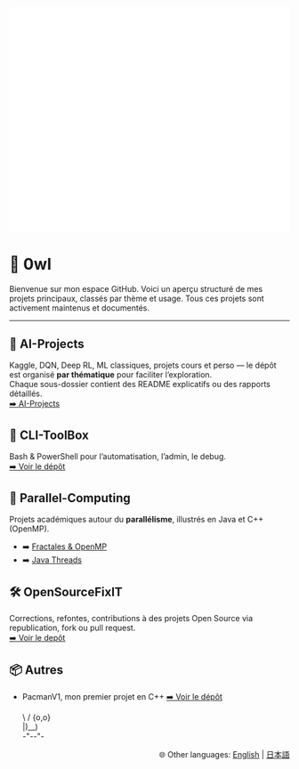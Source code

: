 ![Metrics](https://github.com/JulienDesdo/JulienDesdo/blob/main/github-metrics.svg)

# 🦉 0wI 

Bienvenue sur mon espace GitHub. Voici un aperçu structuré de mes projets principaux, classés par thème et usage. Tous ces projets sont activement maintenus et documentés.

---

## 🤖 AI-Projects
Kaggle, DQN, Deep RL, ML classiques, projets cours et perso — le dépôt est organisé **par thématique** pour faciliter l’exploration.<br>
Chaque sous-dossier contient des README explicatifs ou des rapports détaillés.<br>
[➡️ AI-Projects](https://github.com/JulienDesdo/AI-Projects.git)

## 🧰 CLI-ToolBox
Bash & PowerShell pour l’automatisation, l’admin, le debug. <br>
[➡️ Voir le dépôt](https://github.com/JulienDesdo/CLI-Toolbox.git)

## 🔁 Parallel-Computing
Projets académiques autour du **parallélisme**, illustrés en Java et C++ (OpenMP). <br>

- ➡️ [Fractales & OpenMP](https://github.com/JulienDesdo/OpenMP_fractales)
- ➡️ [Java Threads](https://github.com/JulienDesdo/JavaThread_PracticalWork)

## 🛠️ OpenSourceFixIT
Corrections, refontes, contributions à des projets Open Source via republication, fork ou pull request. <br>
[➡️ Voir le depôt](https://github.com/JulienDesdo/OpenSource-FixIt.git)

## 📦 Autres

- PacmanV1, mon premier projet en C++ [➡️ Voir le dépôt](https://github.com/JulienDesdo/PacmanV1)



     \   /
     {o,o}  
     |)__)  
     -"--"-  


<p align="right">
  🌐 Other languages:
  <a href="README.en.md">English</a> |
  <a href="README.ja.md">日本語</a>
</p>


<!-- ![snake gif](https://github.com/JulienDesdo/JulienDesdo/blob/output/snake.svg) -->
<!-- ![Top Langs](https://github-readme-stats.vercel.app/api/top-langs/?username=JulienDesdo&layout=compact&theme=tokyonight) -->
